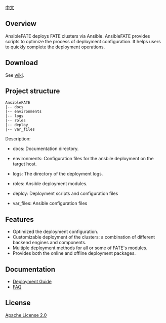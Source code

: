 [中文](./README_zh.md)

## Overview

AnsibleFATE deploys FATE clusters via Ansible. AnsibleFATE provides scripts to optimize the process of deployment configuration. It helps users to quickly complete the deployment operations.

## Download

See [wiki](https://github.com/FederatedAI/FATE/wiki/Download).

## Project structure

````
AnsibleFATE
|-- docs
|-- environments
|-- logs
|-- roles
|-- deploy
|-- var_files
````

Description:

   - docs: Documentation directory.

   - environments: Configuration files for the ansbile deployment on the target host.

   - logs: The directory of the deployment logs.

   - roles: Ansible deployment modules.

   - deploy: Deployment scripts and configuration files

   - var_files: Ansible configuration files



## Features

- Optimized the deployment configuration.
- Customizable deployment of the clusters: a combination of different backend engines and components.
- Multiple deployment methods for all or some of FATE's modules.
- Provides both the online and offline deployment packages.



## Documentation

- [Deployment Guide](docs/ansible_deploy_FATE_manual.md)
- [FAQ](docs/ansible_deploy_fate_FAQ.md)

## License
[Apache License 2.0](LICENSE)
